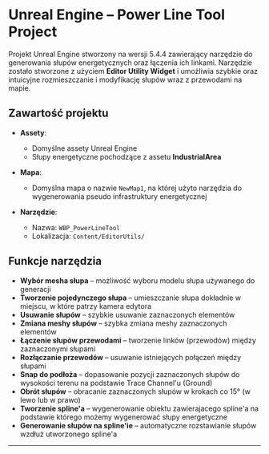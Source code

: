# Unreal Engine – Power Line Tool Project

Projekt Unreal Engine stworzony na wersji 5.4.4 zawierający narzędzie do generowania słupów energetycznych oraz łączenia ich linkami. Narzędzie zostało stworzone z użyciem **Editor Utility Widget** i umożliwia szybkie oraz intuicyjne rozmieszczanie i modyfikację słupów wraz z przewodami na mapie.

## Zawartość projektu

- **Assety**:
  - Domyślne assety Unreal Engine
  - Słupy energetyczne pochodzące z assetu **IndustrialArea**

- **Mapa**:
  - Domyślna mapa o nazwie `NewMap1`, na której użyto narzędzia do wygenerowania pseudo infrastruktury energetycznej

- **Narzędzie**:
  - Nazwa: `WBP_PowerLineTool`
  - Lokalizacja: `Content/EditorUtils/`

## Funkcje narzędzia

- **Wybór mesha słupa** – możliwość wyboru modelu słupa używanego do generacji
- **Tworzenie pojedynczego słupa** – umieszczanie słupa dokładnie w miejscu, w które patrzy kamera edytora
- **Usuwanie słupów** – szybkie usuwanie zaznaczonych elementów
- **Zmiana meshy słupów** – szybka zmiana meshy zaznaczonych elementów
- **Łączenie słupów przewodami** – tworzenie linków (przewodów) między zaznaczonymi słupami
- **Rozłączanie przewodów** – usuwanie istniejących połączeń między słupami
- **Snap do podłoża** – dopasowanie pozycji zaznaczonych słupów do wysokości terenu na podstawie Trace Channel'u (Ground)
- **Obrót słupów** – obracanie zaznaczonych słupów w krokach co 15° (w lewo lub w prawo)
- **Tworzenie spline'a** – wygenerowanie obiektu zawierajacego spline'a na podstawie którego możemy wygenerować słupy energetyczne
- **Generowanie słupów na spline'ie** – automatyczne rozstawianie słupów wzdłuż utworzonego spline'a



---
